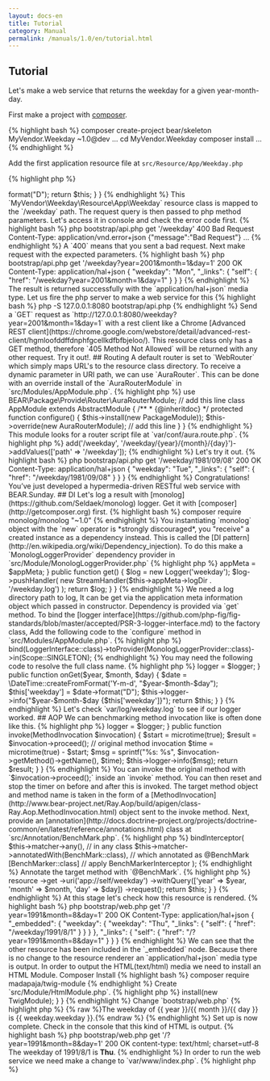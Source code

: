 ```yaml
---
layout: docs-en
title: Tutorial
category: Manual
permalink: /manuals/1.0/en/tutorial.html
---
```


## Tutorial

Let's make a web service that returns the weekday for a given year-month-day.

First make a project with [composer](https://getcomposer.org/).

{% highlight bash %}
composer create-project bear/skeleton MyVendor.Weekday ~1.0@dev
...
cd MyVendor.Weekday
composer install
...
{% endhighlight %}

Add the first application resource file at `src/Resource/App/Weekday.php`

{% highlight php %}
<?php

namespace MyVendor\Weekday\Resource\App;

use BEAR\Resource\ResourceObject;

class Weekday extends ResourceObject
{
    public function onGet($year, $month, $day)
    {
        $date = \DateTime::createFromFormat('Y-m-d', "$year-$month-$day");
        $this['weekday'] = $date->format("D");

        return $this;
    }
}
{% endhighlight %}

This `MyVendor\Weekday\Resource\App\Weekday` resource class is mapped to the `/weekday` path.
The request query is then passed to php method parameters.

Let's access it in console and check the error code first.

{% highlight bash %}
php bootstrap/api.php get '/weekday'

400 Bad Request
Content-Type: application/vnd.error+json

{"message":"Bad Request"}
...
{% endhighlight %}

A `400` means that you sent a bad request.

Next make request with the expected parameters.

{% highlight bash %}
php bootstrap/api.php get '/weekday?year=2001&month=1&day=1'

200 OK
Content-Type: application/hal+json

{
    "weekday": "Mon",
    "_links": {
        "self": {
            "href": "/weekday?year=2001&month=1&day=1"
        }
    }
}
{% endhighlight %}

The result is returned successfully with the `application/hal+json` media type.

Let us fire the php server to make a web service for this

{% highlight bash %}
php -S 127.0.0.1:8080 bootstrap/api.php
{% endhighlight %}

Send a `GET` request as `http://127.0.0.1:8080/weekday?year=2001&month=1&day=1` with a rest client like a Chrome [Advanced REST client](https://chrome.google.com/webstore/detail/advanced-rest-client/hgmloofddffdnphfgcellkdfbfbjeloo/).

This resource class only has a GET method, therefore `405 Method Not Allowed` will be returned with any other request. Try it out!.

## Routing

A default router is set to `WebRouter` which simply maps URL's to the resource class directory.
To receive a dynamic parameter in URI path, we can use `AuraRouter`. This can be done with an override install of the `AuraRouterModule` in `src/Modules/AppModule.php`.

{% highlight php %}

use BEAR\Package\Provide\Router\AuraRouterModule; // add this line

class AppModule extends AbstractModule
{
    /**
     * {@inheritdoc}
     */
    protected function configure()
    {
        $this->install(new PackageModule));
        $this->override(new AuraRouterModule); // add this line
    }
}
{% endhighlight %}

This module looks for a router script file at `var/conf/aura.route.php`.

{% highlight php %}
<?php

/** @var $router \Aura\Router\RouteCollection */

$router->add('/weekday', '/weekday/{year}/{month}/{day}')->addValues(['path' => '/weekday']);
{% endhighlight %}

Let's try it out.

{% highlight bash %}
php bootstrap/api.php get '/weekday/1981/09/08'
200 OK
Content-Type: application/hal+json

{
    "weekday": "Tue",
    "_links": {
        "self": {
            "href": "/weekday/1981/09/08"
        }
    }
}
{% endhighlight %}

Congratulations! You’ve just developed a hypermedia-driven RESTful web service with BEAR.Sunday.

## DI

Let's log a result with [monolog](https://github.com/Seldaek/monolog) logger.
Get it with [composer](http://getcomposer.org) first.

{% highlight bash %}
composer require monolog/monolog "~1.0"
{% endhighlight %}

You instantiating `monolog` object with the `new` operator is *strongly discouraged*, 
you "receive" a created instance as a dependency instead. This is called the [DI pattern](http://en.wikipedia.org/wiki/Dependency_injection).

To do this make a `MonologLoggerProvider` dependency provider in `src/Module/MonologLoggerProvider.php`

{% highlight php %}
<?php

namespace MyVendor\Weekday\Module;

use BEAR\AppMeta\AbstractAppMeta;
use Monolog\Handler\StreamHandler;
use Monolog\Logger;
use Ray\Di\ProviderInterface;

class MonologLoggerProvider implements ProviderInterface
{
    /**
     * @var AbstractAppMeta
     */
    private $appMeta;

    public function __construct(AbstractAppMeta $appMeta)
    {
        $this->appMeta = $appMeta;
    }

    public function get()
    {
        $log = new Logger('weekday');
        $log->pushHandler(
            new StreamHandler($this->appMeta->logDir . '/weekday.log')
        );

        return $log;
    }
}
{% endhighlight %}

We need a log directory path to log, It can be get via the application meta information object which passed in constructor.
Dependency is provided via `get` method.

To bind the [logger interface](https://github.com/php-fig/fig-standards/blob/master/accepted/PSR-3-logger-interface.md) to the factory class,
Add the following code to the `configure` method in `src/Modules/AppModule.php`.

{% highlight php %}
<?php
$this->bind(LoggerInterface::class)->toProvider(MonologLoggerProvider::class)->in(Scope::SINGLETON);
{% endhighlight %}

You may need the following code to resolve the full class name.
{% highlight php %}
<?php
use Psr\Log\LoggerInterface;
use Ray\Di\Scope;
{% endhighlight %}

Now we can expect to have a `monolog` object injected into any constructor.
Add some code in `src/Resource/App/Weekday.php` to be able to start logging.

{% highlight php %}
<?php

namespace MyVendor\Weekday\Resource\App;

use BEAR\Resource\ResourceObject;
use Psr\Log\LoggerInterface;

class Weekday extends ResourceObject
{
    private $logger;

    public function __construct(LoggerInterface $logger)
    {
        $this->logger = $logger;
    }

    public function onGet($year, $month, $day)
    {
        $date = \DateTime::createFromFormat('Y-m-d', "$year-$month-$day");
        $this['weekday'] = $date->format("D");
        $this->logger->info("$year-$month-$day {$this['weekday']}");

        return $this;
    }
}

{% endhighlight %}

Let's check `var/log/weekday.log` to see if our logger worked.

## AOP

We can benchmarking method invocation like is often done like this.

{% highlight php %}
<?php
$start = microtime(true);
// Method invocation
$time = microtime(true) - $start;
{% endhighlight %}

Changing code to benchmark each different method can be tedious.
For such problems [Aspect Oriented Programming](https://github.com/google/guice/wiki/AOP) works great. Using this concept you can compose a clean separation of a `cross cutting concern` and `core concern.

First, make a **interceptor** which intercepts the target method for benchmarking which we will save in `src/Interceptor/BenchMarker.php`.

{% highlight php %}
<?php

namespace MyVendor\Weekday\Interceptor;

use Psr\Log\LoggerInterface;
use Ray\Aop\MethodInterceptor;
use Ray\Aop\MethodInvocation;

class BenchMarker implements MethodInterceptor
{
    private $logger;

    public function __construct(LoggerInterface $logger)
    {
        $this->logger = $logger;
    }

    public function invoke(MethodInvocation $invocation)
    {
        $start = microtime(true);
        $result = $invocation->proceed(); // original method invocation
        $time = microtime(true) - $start;
        $msg = sprintf("%s: %s", $invocation->getMethod()->getName(), $time);
        $this->logger->info($msg);

        return $result;
    }
}

{% endhighlight %}

You can invoke the original method with `$invocation->proceed();` inside an `invoke` method.
You can then reset and stop the timer on before and after this is invoked. The target method object and method name is taken in the form of a [MethodInvocation](http://www.bear-project.net/Ray.Aop/build/apigen/class-Ray.Aop.MethodInvocation.html) object sent to the invoke method.

Next, provide an [annotation](http://docs.doctrine-project.org/projects/doctrine-common/en/latest/reference/annotations.html) class at `src/Annotation/BenchMark.php`.

{% highlight php %}
<?php

namespace MyVendor\Weekday\Annotation;

/**
 * @Annotation
 */
final class BenchMark
{
}
{% endhighlight %}

We then need to bind the target method to the benchmarking interceptor in `AppModule` with a matcher. 

{% highlight php %}
<?php
use MyVendor\Weekday\Annotation\BenchMark;
use MyVendor\Weekday\Interceptor\BenchMarker;

// add the code to configure() method.
$this->bindInterceptor(
    $this->matcher->any(),                           // in any class
    $this->matcher->annotatedWith(BenchMark::class), // which annotated as @BenchMark
    [BenchMarker::class]                             // apply BenchMarkerInterceptor
);
{% endhighlight %}

Annotate the target method with `@BenchMark`.

{% highlight php %}
<?php
use MyVendor\Weekday\Annotation\BenchMark;

/**
 * @BenchMark
 */
public function onGet($year, $month, $day)
{
{% endhighlight %}

Now, you can benchmark any method that has the `@BenchMark` annotation.

There is no need to modify the method caller or the target method itself. Benchmarking is only invoked with the interceptor binding, so even by leaving the annotation in place you can turn benchmarking on and off by adding and removing the binding from the application.

Now check out the logging for the method invocation speed in `var/log/weekday.log`.

## HTML

Next let's turn this API application into an HTML application. Go ahead and create a new `page` resource at `src/Resource/Page/Index.php`. Even though `page` resources and `app` resources are effectively the same class their role and location differs. 

{% highlight php %}
<?php

namespace MyVendor\Weekday\Resource\Page;

use BEAR\Resource\ResourceObject;
use BEAR\Resource\Annotation\Embed;

class Index extends ResourceObject
{
    /**
     * @Embed(rel="weekday", src="app://self/weekday{?year,month,day}")
     */
    public function onGet($year, $month, $day)
    {
        $this['year'] = $year;
        $this['month'] = $month;
        $this['day'] = $day;

        return $this;
    }
}
{% endhighlight %}

Using the `@Embed` annotation you can refer to the `app://self/weekday` resource in the `weekday` slot.

If parameters are needed to be passed, parameters that have been recieved in a resource method can then be passed by using the [RFC6570 URI template](https://github.com/ioseb/uri-template) standard such as `{?year,month,day}`.

The above page class is the same as the below page class. Here instead of using `@Embed` to include the linked resource resource, through implementing ` use ResourceInject;` a resource client is injected and another resource can be embedded.

Both methods are equally valid, however the `@Embed` declaration is concise and you can see very clearly which resources are embedded in other resources.

{% highlight php %}
<?php

namespace MyVendor\Weekday\Resource\Page;

use BEAR\Resource\ResourceObject;
use BEAR\Sunday\Inject\ResourceInject;

class Index extends ResourceObject
{
    use ResourceInject;

    public function onGet($year, $month, $day)
    {
        $this['year'] = $year;
        $this['month'] = $month;
        $this['day'] = $day;
        $this['weekday'] = $this->resource
            ->get
            ->uri('app://self/weekday')
            ->withQuery(['year' => $year, 'month' => $month, 'day' => $day])
            ->request();

        return $this;
    }
}
{% endhighlight %}

At this stage let's check how this resource is rendered.

{% highlight bash %}
php bootstrap/web.php get '/?year=1991&month=8&day=1'

200 OK
Content-Type: application/hal+json

{
    "_embedded": {
        "weekday": {
            "weekday": "Thu",
            "_links": {
                "self": {
                    "href": "/weekday/1991/8/1"
                }
            }
        }
    },
    "_links": {
        "self": {
            "href": "/?year=1991&month=8&day=1"
        }
    }
}
{% endhighlight %}

We can see that the other resource has been included in the `_embedded` node.  Because there is no change to the resource renderer an `application/hal+json` media type is output. In order to output the HTML(text/html) media we need to install an HTML Module.

Composer Install
{% highlight bash %}
composer require madapaja/twig-module
{% endhighlight %}

Create `src/Module/HtmlModule.php`.
{% highlight php %}
<?php

namespace MyVendor\Weekday\Module;

use BEAR\AppMeta\AppMeta;
use Madapaja\TwigModule\TwigModule;
use Ray\Di\AbstractModule;

class HtmlModule extends AbstractModule
{
    protected function configure()
    {
        $this->install(new TwigModule);
    }
}
{% endhighlight %}

Change `bootstrap/web.php`
{% highlight php %}
<?php

$context = 'cli-html-app';
require __DIR__ . '/bootstrap.php';
{% endhighlight %}

In this way `text/html` media output can be set. Lastly save your twig template `src/Resource/Page/Index.html.twig`.

{% highlight bash %}
<!DOCTYPE html>
<html>
<body>
{% raw %}The weekday of {{ year }}/{{ month }}/{{ day }} is {{ weekday.weekday }}.{% endraw %}
</body> 
</html>
{% endhighlight %}

Set up is now complete. Check in the console that this kind of HTML is output.

{% highlight bash %}

php bootstrap/web.php get '/?year=1991&month=8&day=1'
200 OK
content-type: text/html; charset=utf-8

<!DOCTYPE html>
<html>
<body>
The weekday of 1991/8/1 is <b>Thu</b>.
</body>
</html>
{% endhighlight %}

In order to run the web service we need make a change to `var/www/index.php`.

{% highlight php %}
<?php

$context = 'prod-html-app';
require dirname(dirname(__DIR__)) . '/bootstrap/bootstrap.php';
{% endhighlight %}

Boot up the PHP web server and check it out by accessing `http://127.0.0.1:8080/?year=2001&month=1&day=1`.

{% highlight bash %}
php -S 127.0.0.1:8080 var/www/index.php 
{% endhighlight %}

As the context changes so does the behaviour of the application. Let's try it.

{% highlight php %}
<?php
$context = 'app';           // JSON Application
$context = 'prod-hal-app';  // HAL application for production
{% endhighlight %}

For each context php code that builds up the application is produced and saved in `var/tmp/`. These files are not normally needed, but you can use it to check how your application object is created. Using the `diff` command you can check which dependencies have changed across contexts.

{% highlight bash %}
diff -q var/tmp/app/ var/tmp/prod-hal-app/
{% endhighlight %}

